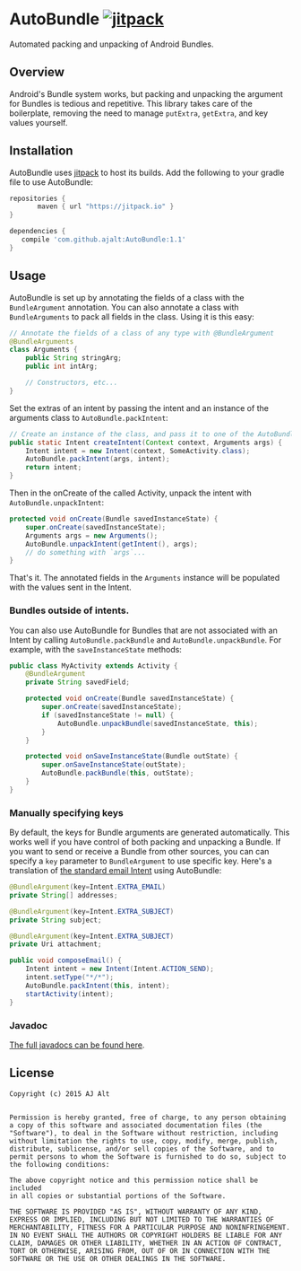 # AutoBundle [![jitpack](https://img.shields.io/github/release/ajalt/AutoBundle.svg?label=JitPack)](https://jitpack.io/#ajalt/AutoBundle/1.1)

Automated packing and unpacking of Android Bundles.

## Overview

Android's Bundle system works, but packing and unpacking the argument for
Bundles is tedious and repetitive. This library takes care of the boilerplate,
removing the need to manage `putExtra`, `getExtra`, and key values yourself.

## Installation

AutoBundle uses [jitpack](https://jitpack.io/) to host its builds. Add the
following to your gradle file to use AutoBundle:

```groovy
repositories {
       maven { url "https://jitpack.io" }
}

dependencies {
   compile 'com.github.ajalt:AutoBundle:1.1'
}
``` 

## Usage

AutoBundle is set up by annotating the fields of a class with the
`BundleArgument` annotation. You can also annotate a class with
`BundleArguments` to pack all fields in the class. Using it is this easy:

```java
// Annotate the fields of a class of any type with @BundleArgument
@BundleArguments
class Arguments {
    public String stringArg;
    public int intArg;

    // Constructors, etc...
}
```

Set the extras of an intent by passing the intent and an instance of the
arguments class to `AutoBundle.packIntent`:

```java
// Create an instance of the class, and pass it to one of the AutoBundle pack methods
public static Intent createIntent(Context context, Arguments args) {
    Intent intent = new Intent(context, SomeActivity.class);
    AutoBundle.packIntent(args, intent);
    return intent;
}
```

Then in the onCreate of the called Activity, unpack the intent with
`AutoBundle.unpackIntent`:

```java
protected void onCreate(Bundle savedInstanceState) {
    super.onCreate(savedInstanceState);
    Arguments args = new Arguments();
    AutoBundle.unpackIntent(getIntent(), args);
	// do something with `args`...
}
```

That's it. The annotated fields in the `Arguments` instance will be populated
with the values sent in the Intent.

### Bundles outside of intents.

You can also use AutoBundle for Bundles that are not associated with an Intent
by calling `AutoBundle.packBundle` and `AutoBundle.unpackBundle`. For example,
with the `saveInstanceState` methods:

```java
public class MyActivity extends Activity {
    @BundleArgument
    private String savedField;

    protected void onCreate(Bundle savedInstanceState) {
        super.onCreate(savedInstanceState);
        if (savedInstanceState != null) {
            AutoBundle.unpackBundle(savedInstanceState, this);
        }
    }

    protected void onSaveInstanceState(Bundle outState) {
        super.onSaveInstanceState(outState);
        AutoBundle.packBundle(this, outState);
    }
}
```

### Manually specifying keys

By default, the keys for Bundle arguments are generated automatically. This
works well if you have control of both packing and unpacking a Bundle. If you
want to send or receive a Bundle from other sources, you can can specify a
`key` parameter to `BundleArgument` to use specific key. Here's a translation
of [the standard email Intent](https://developer.android.com/guide/components/intents-common.html#Email) 
using AutoBundle:

```java
@BundleArgument(key=Intent.EXTRA_EMAIL)
private String[] addresses;

@BundleArgument(key=Intent.EXTRA_SUBJECT)
private String subject;

@BundleArgument(key=Intent.EXTRA_SUBJECT)
private Uri attachment;

public void composeEmail() {
    Intent intent = new Intent(Intent.ACTION_SEND);
    intent.setType("*/*");
    AutoBundle.packIntent(this, intent);
    startActivity(intent);
}
```

### Javadoc

[The full javadocs can be found here](https://jitpack.io/com/github/ajalt/AutoBundle/1.1/javadoc).

## License

    Copyright (c) 2015 AJ Alt


    Permission is hereby granted, free of charge, to any person obtaining
    a copy of this software and associated documentation files (the
    "Software"), to deal in the Software without restriction, including
    without limitation the rights to use, copy, modify, merge, publish,
    distribute, sublicense, and/or sell copies of the Software, and to
    permit persons to whom the Software is furnished to do so, subject to
    the following conditions:
    
    The above copyright notice and this permission notice shall be included
    in all copies or substantial portions of the Software.
    
    THE SOFTWARE IS PROVIDED "AS IS", WITHOUT WARRANTY OF ANY KIND,
    EXPRESS OR IMPLIED, INCLUDING BUT NOT LIMITED TO THE WARRANTIES OF
    MERCHANTABILITY, FITNESS FOR A PARTICULAR PURPOSE AND NONINFRINGEMENT.
    IN NO EVENT SHALL THE AUTHORS OR COPYRIGHT HOLDERS BE LIABLE FOR ANY
    CLAIM, DAMAGES OR OTHER LIABILITY, WHETHER IN AN ACTION OF CONTRACT,
    TORT OR OTHERWISE, ARISING FROM, OUT OF OR IN CONNECTION WITH THE
    SOFTWARE OR THE USE OR OTHER DEALINGS IN THE SOFTWARE.